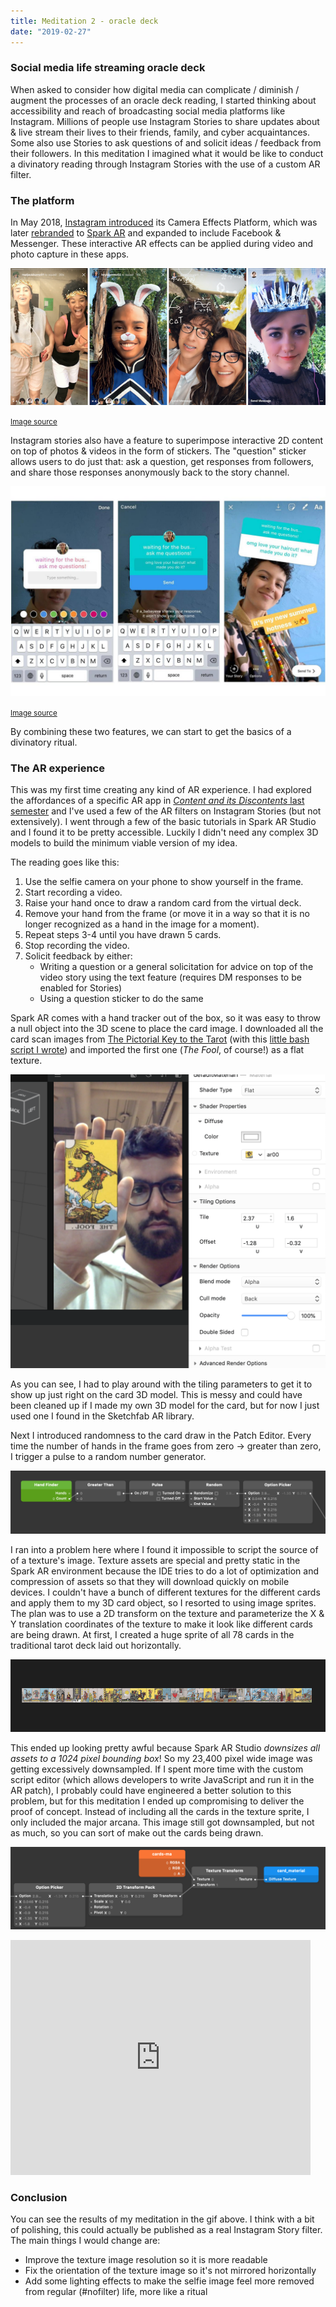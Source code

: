 ```yaml
---
title: Meditation 2 - oracle deck
date: "2019-02-27"
---
```


### Social media life streaming oracle deck

When asked to consider how digital media can complicate / diminish / augment the processes of an oracle deck reading, I started thinking about accessibility and reach of broadcasting social media platforms like Instagram. Millions of people use Instagram Stories to share updates about & live stream their lives to their friends, family, and cyber acquaintances. Some also use Stories to ask questions of and solicit ideas / feedback from their followers. In this meditation I imagined what it would be like to conduct a divinatory reading through Instagram Stories with the use of a custom AR filter.

### The platform

In May 2018, [Instagram introduced](https://instagram-press.com/blog/2018/05/01/new-ways-to-share-and-connect-on-instagram/) its Camera Effects Platform, which was later [rebranded](https://www.mobilemarketer.com/news/facebook-rebrands-camera-effects-platform-expands-program-to-instagram/539066/) to [Spark AR](https://www.sparkar.com/ar-studio/) and expanded to include Facebook & Messenger. These interactive AR effects can be applied during video and photo capture in these apps.

![filters](./meditation-2-story-filters.png)

<small>[Image source](http://www.iphonehacks.com/2017/05/instagram-rolls-ar-face-filters.html)</small>

Instagram stories also have a feature to superimpose interactive 2D content on top of photos & videos in the form of stickers. The "question" sticker allows users to do just that: ask a question, get responses from followers, and share those responses anonymously back to the story channel.

![questions](./meditation-2-story-questions.jpg)

<small>[Image source](https://www.standard.co.uk/tech/instagram-story-questions-what-are-they-how-to-do-a3884456.html)</small>

By combining these two features, we can start to get the basics of a divinatory ritual.

### The AR experience

This was my first time creating any kind of AR experience. I had explored the affordances of a specific AR app in [_Content and its Discontents_ last semester](../content-and-its-discontents) and I've used a few of the AR filters on Instagram Stories (but not extensively). I went through a few of the basic tutorials in Spark AR Studio and I found it to be pretty accessible. Luckily I didn't need any complex 3D models to build the minimum viable version of my idea.

The reading goes like this:

1. Use the selfie camera on your phone to show yourself in the frame.
2. Start recording a video.
3. Raise your hand once to draw a random card from the virtual deck.
4. Remove your hand from the frame (or move it in a way so that it is no longer recognized as a hand in the image for a moment).
5. Repeat steps 3-4 until you have drawn 5 cards.
6. Stop recording the video.
7. Solicit feedback by either:
    - Writing a question or a general solicitation for advice on top of the video story using the text feature (requires DM responses to be enabled for Stories)
    - Using a question sticker to do the same

Spark AR comes with a hand tracker out of the box, so it was easy to throw a null object into the 3D scene to place the card image. I downloaded all the card scan images from [The Pictorial Key to the Tarot](http://www.sacred-texts.com/tarot/pkt/index.htm) (with this [little bash script I wrote](https://gist.github.com/adidahiya/957210094ded44ecf7c159a9de487275)) and imported the first one (_The Fool_, of course!) as a flat texture.

![progress-1](meditation-2-progress-1.png)

As you can see, I had to play around with the tiling parameters to get it to show up just right on the card 3D model. This is messy and could have been cleaned up if I made my own 3D model for the card, but for now I just used one I found in the Sketchfab AR library.

Next I introduced randomness to the card draw in the Patch Editor. Every time the number of hands in the frame goes from zero -> greater than zero, I trigger a pulse to a random number generator.

![progress-2](meditation-2-progress-2.png)

I ran into a problem here where I found it impossible to script the source of of a texture's image. Texture assets are special and pretty static in the Spark AR environment because the IDE tries to do a lot of optimization and compression of assets so that they will download quickly on mobile devices. I couldn't have a bunch of different textures for the different cards and apply them to my 3D card object, so I resorted to using image sprites. The plan was to use a 2D transform on the texture and parameterize the X & Y translation coordinates of the texture to make it look like different cards are being drawn. At first, I created a huge sprite of all 78 cards in the traditional tarot deck laid out horizontally.

![progress-3](meditation-2-progress-3.png)

This ended up looking pretty awful because Spark AR Studio _downsizes all assets to a 1024 pixel bounding box_! So my 23,400 pixel wide image was getting excessively downsampled. If I spent more time with the custom script editor (which allows developers to write JavaScript and run it in the AR patch), I probably could have engineered a better solution to this problem, but for this meditation I ended up compromising to deliver the proof of concept. Instead of including all the cards in the texture sprite, I only included the major arcana. This image still got downsampled, but not as much, so you can sort of make out the cards being drawn.

![progress-4](meditation-2-progress-4.png)

<iframe src="https://giphy.com/embed/1d5WHPQqXgu2uqWclJ" width="480" height="376" frameBorder="0" class="giphy-embed" allowFullScreen></iframe>

### Conclusion

You can see the results of my meditation in the gif above. I think with a bit of polishing, this could actually be published as a real Instagram Story filter. The main things I would change are:

- Improve the texture image resolution so it is more readable
- Fix the orientation of the texture image so it's not mirrored horizontally
- Add some lighting effects to make the selfie image feel more removed from regular (#nofilter) life, more like a ritual
